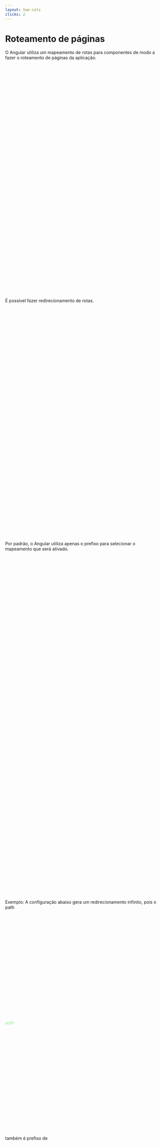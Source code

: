```yaml
---
layout: two-cols
clicks: 2
---
```


# Roteamento de páginas

O Angular utiliza um mapeamento de rotas para componentes
de modo a fazer o roteamento de páginas da aplicação.

<div class="left-below" v-if="$slidev.nav.clicks === 1">
É possível fazer redirecionamento de rotas.

Por padrão, o Angular utiliza apenas o prefixo para
selecionar o mapeamento que será ativado.
</div>
<div class="left-below" v-if="$slidev.nav.clicks === 2">
Exemplo:
A configuração abaixo gera um redirecionamento infinito, pois o path <span class="destaque">auth</span> também é prefixo de <span class="destaque">auth/login.</span>

```ts
{ path: 'auth', redirectTo: 'auth/login' },
{ path: 'auth/login', component: LoginPageComponent }
{ 
  path: 'auth/register', 
  component: RegisterPageComponent 
}
```
</div>

::right::

<div v-if="$slidev.nav.clicks === 0">

```ts {all}
const ROUTES: Routes = [
  { 
    path: '', 
    redirectTo: 'auth/login', 
    pathMatch: 'full'
  },
  { path: 'auth/login', component: LoginPageComponent },
  { 
    path: 'auth/register', 
    component: RegisterPageComponent 
  },
]

@NgModule({
  imports: [RouterModule.forRoot(ROUTES)],
  exports: [RouterModule]
})
class AppRoutingModule {}
```

```ts
@NgModule({
  imports: [AppRoutingModule]
})
class AppModule {}
```
</div>

<div v-if="$slidev.nav.clicks === 1 || $slidev.nav.clicks === 2">

```ts {all|2-6|2-6}
const ROUTES: Routes = [
  { 
    path: '', 
    redirectTo: 'auth/login', 
    pathMatch: 'full'
  },
  { path: 'auth/login', component: LoginPageComponent },
  { 
    path: 'auth/register', 
    component: RegisterPageComponent 
  },
]

@NgModule({
  imports: [RouterModule.forRoot(ROUTES)],
  exports: [RouterModule]
})
class AppRoutingModule {}
```

```ts
@NgModule({
  imports: [AppRoutingModule]
})
class AppModule {}
```
</div>

<style>
.left-below {
  height: 60%;
  display: flex;
  flex-direction: column;
  justify-content: space-evenly;
}

.destaque {
  color: lightgreen;
}
</style>